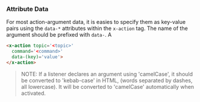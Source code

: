 ### Attribute Data

For most action-argument data, it is easies to specify them as key-value pairs using the `data-*` attributes within the `x-action` tag. The name of the argument should be prefixed with `data-`. A

```html
<x-action topic='<topic>'
  command='<command>'
  data-(key)='value'>
</x-action>
```

> NOTE: If a listener declares an argument using 'camelCase', it should be converted to 'kebab-case' in HTML, (words separated by dashes, all lowercase). It will be converted to 'camelCase' automatically when activated.